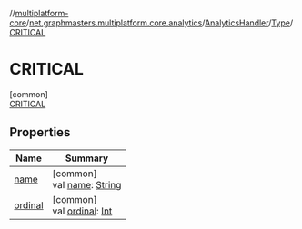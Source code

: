 //[multiplatform-core](../../../../../index.md)/[net.graphmasters.multiplatform.core.analytics](../../../index.md)/[AnalyticsHandler](../../index.md)/[Type](../index.md)/[CRITICAL](index.md)

# CRITICAL

[common]\
[CRITICAL](index.md)

## Properties

| Name | Summary |
|---|---|
| [name](index.md#-372974862%2FProperties%2F345188675) | [common]<br>val [name](index.md#-372974862%2FProperties%2F345188675): [String](https://kotlinlang.org/api/latest/jvm/stdlib/kotlin/-string/index.html) |
| [ordinal](index.md#-739389684%2FProperties%2F345188675) | [common]<br>val [ordinal](index.md#-739389684%2FProperties%2F345188675): [Int](https://kotlinlang.org/api/latest/jvm/stdlib/kotlin/-int/index.html) |
